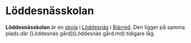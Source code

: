 # Löddesnässkolan

**Löddesnässkolan** är en [skola](skola.md) i [Löddesnäs](Löddesnäs.md) i [Bjärred](Bjärred.md). Den ligger på samma plads där [Löddesnäs gård](Löddesnäs gård.md) tidigare låg.
